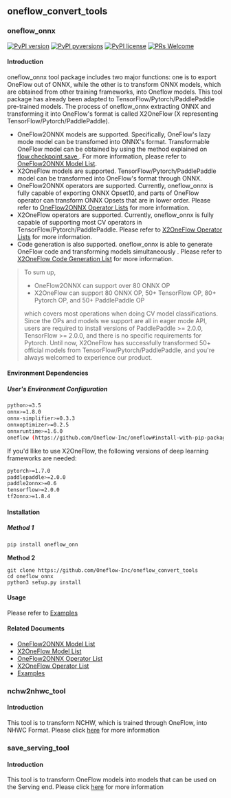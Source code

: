 ## oneflow_convert_tools


### oneflow_onnx

[![PyPI version](https://img.shields.io/pypi/v/oneflow-onnx.svg)](https://pypi.python.org/pypi/oneflow-onnx/)
[![PyPI pyversions](https://img.shields.io/pypi/pyversions/oneflow-onnx.svg)](https://pypi.python.org/pypi/oneflow-onnx/)
[![PyPI license](https://img.shields.io/pypi/l/oneflow-onnx.svg)](https://pypi.python.org/pypi/oneflow-onnx/)
[![PRs Welcome](https://img.shields.io/badge/PRs-welcome-brightgreen.svg)](https://github.com/Oneflow-Inc/oneflow_convert_tools/pulls)

#### Introduction

oneflow_onnx tool package includes two major functions: one is to export OneFlow out of ONNX, while the other is to transform ONNX models, which are obtained from other training frameworks, into Oneflow models. This tool package has already been adapted to TensorFlow/Pytorch/PaddlePaddle pre-trained models. The process of oneflow_onnx extracting ONNX and transforming it into OneFlow's format is called X2OneFlow (X representing TensorFlow/Pytorch/PaddlePaddle).

- OneFlow2ONNX models are supported. Specifically, OneFlow's lazy mode model can be transfomed into ONNX's format. Transformable OneFlow model can be obtained by using the method explained on [flow.checkpoint.save ](https://docs.oneflow.org/basics_topics/model_load_save.html). For more information, please refer to [OneFlow2ONNX Model List](docs/oneflow2onnx/oneflow2onnx_model_zoo.md).
- X2OneFlow models are supported. TensorFlow/Pytorch/PaddlePaddle model can be transformed into OneFlow's format through ONNX.
- OneFlow2ONNX operators are supported. Currently, oneflow_onnx is fully capable of exporting ONNX Opset10, and parts of OneFlow operator can transform ONNX Opsets that are in lower order. Please refer to [OneFlow2ONNX Operator Lists](docs/oneflow2onnx/op_list.md) for more information.
- X2OneFlow operators are supported. Currently, oneflow_onnx is fully capable of supporting most CV operators in TensorFlow/Pytorch/PaddlePaddle. Please refer to [X2OneFlow Operator Lists](docs/x2oneflow/op_list.md) for more information.
- Code generation is also supported. oneflow_onnx is able to generate OneFlow code and transforming models simultaneously . Please refer to [X2OneFlow Code Generation List](docs/x2oneflow/code_gen.md) for more information.

> To sum up,
>
> - OneFlow2ONNX can support over 80 ONNX OP
> - X2OneFlow can support 80 ONNX OP,  50+ TensorFlow OP, 80+ Pytorch OP, and 50+ PaddlePaddle OP
>
> which covers most operations when doing CV model classifications. Since the OPs and models we support are all in eager mode API, users are required to install versions of PaddlePaddle >= 2.0.0, TensorFlow >= 2.0.0, and there is no specific requirements for Pytorch. Until now, X2OneFlow has successfully transformed 50+ official models from TensorFlow/Pytorch/PaddlePaddle, and you're always welcomed to experience our product.

#### Environment Dependencies

##### User's Environment Configuration

```sh
python>=3.5
onnx>=1.8.0
onnx-simplifier>=0.3.3
onnxoptimizer>=0.2.5
onnxruntime>=1.6.0
oneflow (https://github.com/Oneflow-Inc/oneflow#install-with-pip-package)
```

If you'd llike to use X2OneFlow, the following versions of deep learning frameworks are needed:

```sh
pytorch>=1.7.0
paddlepaddle>=2.0.0
paddle2onnx>=0.6
tensorflow>=2.0.0
tf2onnx>=1.8.4
```

#### Installation

##### Method 1

```sh
pip install oneflow_onn
```

**Method 2**

```
git clone https://github.com/Oneflow-Inc/oneflow_convert_tools
cd oneflow_onnx
python3 setup.py install
```

#### Usage

Please refer to [Examples](examples/README.md)

#### Related Documents

- [OneFlow2ONNX Model List](docs/oneflow2onnx/oneflow2onnx_model_zoo.md)
- [X2OneFlow Model List](docs/x2oneflow/x2oneflow_model_zoo.md)
- [OneFlow2ONNX Operator List](docs/oneflow2onnx/op_list.md)
- [X2OneFlow Operator List](docs/x2oneflow/op_list.md)
- [Examples](examples/README.md)

### nchw2nhwc_tool

#### Introduction

This tool is to transform NCHW, which is trained through OneFlow, into NHWC Format. Please click [here](nchw2nhwc_tool/README.md) for more information


### save_serving_tool

#### Introduction

This tool is to transform OneFlow models into models that can be used on the Serving end. Please click [here](save_serving_tool/README.md) for more information


